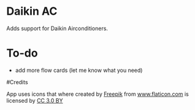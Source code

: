 # Daikin AC
Adds support for Daikin Airconditioners.

# To-do
* add more flow cards (let me know what you need)

#Credits
<div>App uses icons that where created by <a href="http://www.freepik.com" title="Freepik">Freepik</a> from <a href="https://www.flaticon.com/" title="Flaticon">www.flaticon.com</a> is licensed by <a href="http://creativecommons.org/licenses/by/3.0/" title="Creative Commons BY 3.0" target="_blank">CC 3.0 BY</a></div>